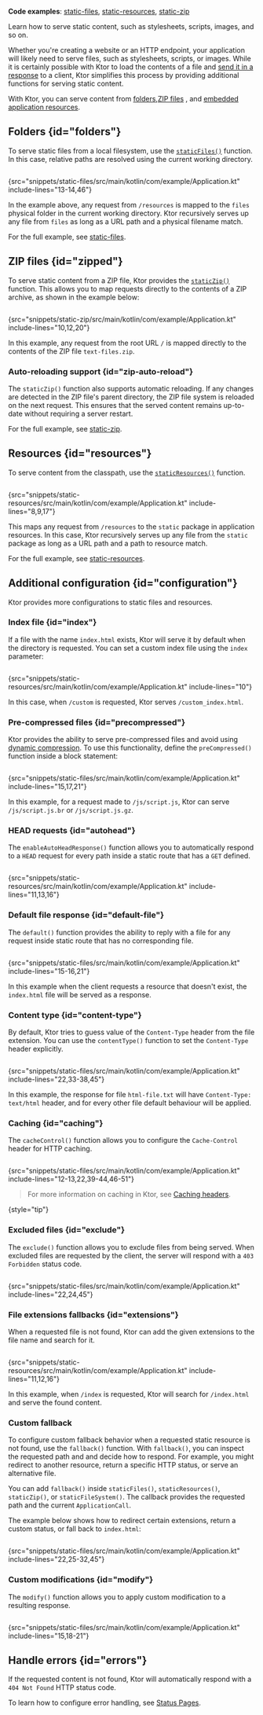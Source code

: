 [//]: # (title: Serving static content)

<show-structure for="chapter" depth="2"/>

<tldr>
<p><b>Code examples</b>:
<a href="https://github.com/ktorio/ktor-documentation/tree/%ktor_version%/codeSnippets/snippets/static-files">static-files</a>,
<a href="https://github.com/ktorio/ktor-documentation/tree/%ktor_version%/codeSnippets/snippets/static-resources">static-resources</a>,
<a href="https://github.com/ktorio/ktor-documentation/tree/%ktor_version%/codeSnippets/snippets/static-zip">static-zip</a>
</p>
</tldr>

<link-summary>
Learn how to serve static content, such as stylesheets, scripts, images, and so on.
</link-summary>

Whether you're creating a website or an HTTP endpoint, your application will likely need to serve files, such as
stylesheets, scripts, or images.
While it is certainly possible with Ktor to load the contents of a file and [send it in a response](server-responses.md)
to a client, Ktor simplifies this process by providing additional functions for serving static content.

With Ktor, you can serve content from [folders](#folders),[ZIP files](#zipped)
, and [embedded application resources](#resources).

## Folders {id="folders"}

To serve static files from a local filesystem, use the
[`staticFiles()`](https://api.ktor.io/ktor-server/ktor-server-core/io.ktor.server.http.content/static-files.html)
function. In this case, relative paths are resolved using the current working directory.

 ```kotlin
 ```

{src="snippets/static-files/src/main/kotlin/com/example/Application.kt" include-lines="13-14,46"}

In the example above, any request from `/resources` is mapped to the `files` physical folder in the current working
directory.
Ktor recursively serves up any file from `files` as long as a URL path and a physical filename match.

For the full example,
see [static-files](https://github.com/ktorio/ktor-documentation/tree/%ktor_version%/codeSnippets/snippets/static-files).

## ZIP files {id="zipped"}

To serve static content from a ZIP file, Ktor provides the [
`staticZip()`](https://api.ktor.io/ktor-server/ktor-server-core/io.ktor.server.http.content/static-zip.html) function.
This allows you to map requests directly to the contents of a ZIP archive, as shown in the example below:

 ```kotlin
 ```

{src="snippets/static-zip/src/main/kotlin/com/example/Application.kt" include-lines="10,12,20"}

In this example, any request from the root URL `/` is mapped directly to the contents of the ZIP file `text-files.zip`.

### Auto-reloading support {id="zip-auto-reload"}

The `staticZip()` function also supports automatic reloading. If any changes are detected in the ZIP file's parent
directory, the ZIP file system is reloaded on the next request. This ensures that the served content remains
up-to-date without requiring a server restart.

For the full example,
see [static-zip](https://github.com/ktorio/ktor-documentation/tree/%ktor_version%/codeSnippets/snippets/static-zip).

## Resources {id="resources"}

To serve content from the classpath, use the
[`staticResources()`](https://api.ktor.io/ktor-server/ktor-server-core/io.ktor.server.http.content/static-resources.html)
function.

```kotlin
```

{src="snippets/static-resources/src/main/kotlin/com/example/Application.kt" include-lines="8,9,17"}

This maps any request from `/resources` to the `static` package in application resources.
In this case, Ktor recursively serves up any file from the `static` package as long as a URL path and a path to resource
match.

For the full example,
see [static-resources](https://github.com/ktorio/ktor-documentation/tree/%ktor_version%/codeSnippets/snippets/static-resources).

## Additional configuration {id="configuration"}

Ktor provides more configurations to static files and resources.

### Index file {id="index"}

If a file with the name `index.html` exists, Ktor will serve it by default when the directory
is requested. You can set a custom index file using the `index` parameter:

```kotlin
```

{src="snippets/static-resources/src/main/kotlin/com/example/Application.kt" include-lines="10"}

In this case, when `/custom` is requested, Ktor serves `/custom_index.html`.

### Pre-compressed files {id="precompressed"}

Ktor provides the ability to serve pre-compressed files and avoid using [dynamic compression](server-compression.md).
To use this functionality, define the `preCompressed()` function inside a block statement:

```kotlin
```

{src="snippets/static-files/src/main/kotlin/com/example/Application.kt" include-lines="15,17,21"}

In this example, for a request made to `/js/script.js`, Ktor can serve `/js/script.js.br` or `/js/script.js.gz`.

### HEAD requests {id="autohead"}

The `enableAutoHeadResponse()` function allows you to automatically respond to a `HEAD` request for every path inside a
static route that has a `GET` defined.

```kotlin
```

{src="snippets/static-resources/src/main/kotlin/com/example/Application.kt" include-lines="11,13,16"}

### Default file response {id="default-file"}

The `default()` function provides the ability to reply with a file for any request inside static route that has no
corresponding file.

```kotlin
```

{src="snippets/static-files/src/main/kotlin/com/example/Application.kt" include-lines="15-16,21"}

In this example when the client requests a resource that doesn't exist, the `index.html` file will
be served as a response.

### Content type {id="content-type"}

By default, Ktor tries to guess value of the `Content-Type` header from the file extension. You can use
the `contentType()` function to set the `Content-Type` header explicitly.

```kotlin
```

{src="snippets/static-files/src/main/kotlin/com/example/Application.kt" include-lines="22,33-38,45"}

In this example, the response for file `html-file.txt` will have `Content-Type: text/html` header, and for every other
file default behaviour will be applied.

### Caching {id="caching"}

The `cacheControl()` function allows you to configure the `Cache-Control` header for HTTP caching.

```kotlin
```

{src="snippets/static-files/src/main/kotlin/com/example/Application.kt" include-lines="12-13,22,39-44,46-51"}

> For more information on caching in Ktor, see [Caching headers](server-caching-headers.md).
>
{style="tip"}

### Excluded files {id="exclude"}

The `exclude()` function allows you to exclude files from being served. When excluded files are requested by the client,
the server will respond with a `403 Forbidden` status code.

```kotlin
```

{src="snippets/static-files/src/main/kotlin/com/example/Application.kt" include-lines="22,24,45"}

### File extensions fallbacks {id="extensions"}

When a requested file is not found, Ktor can add the given extensions to the file name and search for it.

```kotlin
```

{src="snippets/static-resources/src/main/kotlin/com/example/Application.kt" include-lines="11,12,16"}

In this example, when `/index` is requested, Ktor will search for `/index.html` and serve the found content.

### Custom fallback

To configure custom fallback behavior when a requested static resource is not found, use the `fallback()` function.
With `fallback()`, you can inspect the requested path and and decide how to respond. For example, you might redirect to
another resource, return a specific HTTP status, or serve an alternative file.

You can add `fallback()` inside `staticFiles()`, `staticResources()`, `staticZip()`, or `staticFileSystem()`. The callback provides
the requested path and the current `ApplicationCall`.

The example below shows how to redirect certain extensions, return a custom status, or fall back to `index.html`:

```kotlin
```

{src="snippets/static-files/src/main/kotlin/com/example/Application.kt" include-lines="22,25-32,45"}

### Custom modifications {id="modify"}

The `modify()` function allows you to apply custom modification to a resulting response.

```kotlin
```

{src="snippets/static-files/src/main/kotlin/com/example/Application.kt" include-lines="15,18-21"}

## Handle errors {id="errors"}

If the requested content is not found, Ktor will automatically respond with a `404 Not Found` HTTP status code.

To learn how to configure error handling, see [Status Pages](server-status-pages.md).
